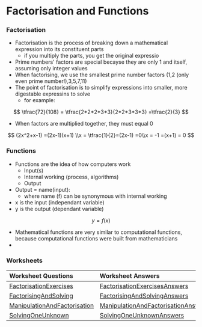 # Factorisation and Functions

### Factorisation

* Factorisation is the process of breaking down a mathematical expression into its constituent parts
  * if you multiply the parts, you get the original expressio
* Prime numbers' factors are special becayse they are only 1 and itself, assuming only integer values
* When factorising, we use the smallest prime number factors \(1,2 \(only even prime number!\),3,5,7,11\)
* The point of factorisation is to simplify expressions into smaller, more digestable expressins to solve
  * for example:

$$
\tfrac{72}{108} = \tfrac{2*2*2*3*3}{2*2*3*3*3} =\tfrac{2}{3}
$$

* When factors are multiplied together, they must equal 0

$$
(2x^2+x-1) =(2x-1)(x+1) \\x = \tfrac{1}{2}=(2x-1) =0\\x = -1 =(x+1) = 0
$$

### Functions

* Functions are the idea of how computers work
  * Input\(s\)
  * Internal working \(process, algorithms\)
  * Output
* Output = name\(input\):
  * where name \(f\) can be synonymous with internal working
* x is the input \(independant variable\)
* y is the output \(dependant variable\)

$$
y = f(x)
$$

* Mathematical functions are very similar to computational functions, because computational functions were built from mathematicians
* 
### Worksheets

| Worksheet Questions | Worksheet Answers | Worked Solutions |
| :--- | :--- | :--- |
| [FactorisationExercises](https://github.com/AdnanTech/maths-for-computing-worksheets/blob/master/factorisation-and-functions/FactorisationExercises.pdf) | [FactorisationExercisesAnswers](https://github.com/AdnanTech/maths-for-computing-worksheets/blob/master/factorisation-and-functions/FactorisationExercisesAnswers.pdf) | [FactorisationExercisesWorkedSolutions](https://github.com/AdnanTech/maths-for-computing-worksheets/blob/master/factorisation-and-functions/FactorisationExercisesWorkedSolutions.pdf) |
| [FactorisingAndSolving](https://github.com/AdnanTech/maths-for-computing-worksheets/blob/master/factorisation-and-functions/FactorisingAndSolving.pdf) | [FactorisingAndSolvingAnswers](https://github.com/AdnanTech/maths-for-computing-worksheets/blob/master/factorisation-and-functions/FactorisingAndSolvingAnswers.pdf) | [FactorisingAndSolvingWorkedSolutions](https://github.com/AdnanTech/maths-for-computing-worksheets/blob/master/factorisation-and-functions/FactorisingAndSolvingWorkedSolutions.pdf) |
| [ManipulationAndFactorisation](https://github.com/AdnanTech/maths-for-computing-worksheets/blob/master/factorisation-and-functions/ManipulationAndFactorisation.pdf) | [ManipulationAndFactorisationAnswers](https://github.com/AdnanTech/maths-for-computing-worksheets/blob/master/factorisation-and-functions/ManipulationAndFactorisationAnswers.pdf) | [ManipulationAndFactorisationWorkedSolutions](https://github.com/AdnanTech/maths-for-computing-worksheets/blob/master/factorisation-and-functions/ManipulationAndFactorisationWorkedSolutions.pdf) |
| [SolvingOneUnknown](https://github.com/AdnanTech/maths-for-computing-worksheets/blob/master/factorisation-and-functions/SolvingOneUnknown.pdf) | [SolvingOneUnknownAnswers](https://github.com/AdnanTech/maths-for-computing-worksheets/blob/master/factorisation-and-functions/SolvingOneUnknownSolutions.pdf) | [SolvingOneUnknownWorkedSolutions](https://github.com/AdnanTech/maths-for-computing-worksheets/blob/master/factorisation-and-functions/SolvingOneUnknownWorkedSolutions.pdf) |



